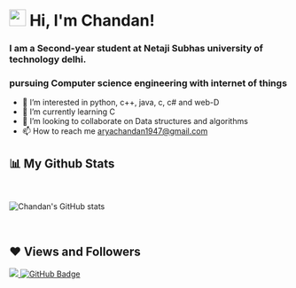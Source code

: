 # <img src="https://raw.githubusercontent.com/aemmadi/aemmadi/master/wave.gif" width="30px"> Hi, I'm Chandan!
### __I am a Second-year student at Netaji Subhas university of technology delhi.__
### pursuing Computer science engineering with internet of things
- 👀 I’m interested in python, c++, java, c, c# and web-D
- 🌱 I’m currently learning C
- 💞️ I’m looking to collaborate on Data structures and algorithms
- 📫 How to reach me <aryachandan1947@gmail.com>

## 📊 My Github Stats

<br>

![Chandan's GitHub stats](https://github-readme-stats.vercel.app/api?username=alpha2lucifer&theme=chartreuse-dark&show_icons=true)

<br>

 ## ❤ Views and Followers
<a href="https://github.com/Meghna-DAS/github-profile-views-counter">
    <img src="https://komarev.com/ghpvc/?username=alpha2lucifer&label=Profile%20views&color=0e75b6&style=flat">
</a>
<a href="https://github.com/alpha2lucifer?tab=followers"><img src="https://img.shields.io/github/followers/alpha2lucifer?label=Followers&style=social" alt="GitHub Badge"></a>
